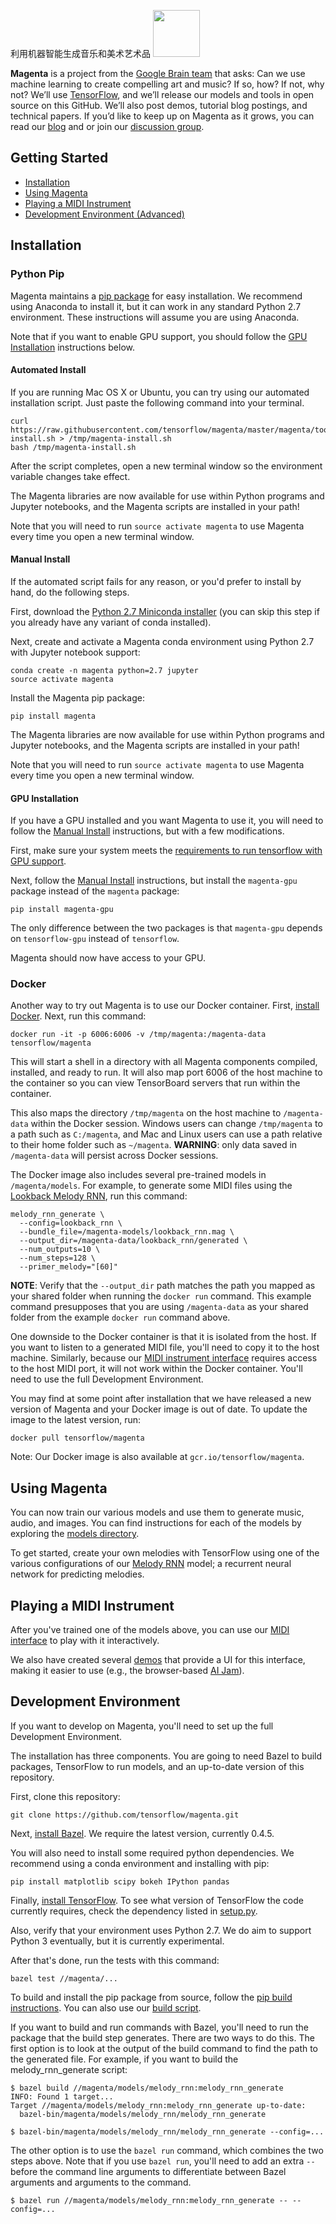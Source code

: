 利用机器智能生成音乐和美术艺术品
<img src="magenta-logo-bg.png" height="75">

**Magenta** is a project from the [Google Brain team](https://research.google.com/teams/brain/)
that asks: Can we use machine learning to create compelling art and music? If
so, how? If not, why not?  We’ll use [TensorFlow](https://www.tensorflow.org),
and we’ll release our models and tools in open source on this GitHub. We’ll also
post demos, tutorial blog postings, and technical papers. If you’d like to keep
up on Magenta as it grows, you can read our [blog](http://magenta.tensorflow.org) and or join our
[discussion group](http://groups.google.com/a/tensorflow.org/forum/#!forum/magenta-discuss).

## Getting Started

* [Installation](#installation)
* [Using Magenta](#using-magenta)
* [Playing a MIDI Instrument](#playing-a-midi-instrument)
* [Development Environment (Advanced)](#development-environment)

## Installation

### Python Pip

Magenta maintains a [pip package](https://pypi.python.org/pypi/magenta) for easy
installation. We recommend using Anaconda to install it, but it can work in any
standard Python 2.7 environment. These instructions will assume you are using
Anaconda.

Note that if you want to enable GPU support, you should follow the [GPU Installation](#gpu-installation) instructions below.

#### Automated Install

If you are running Mac OS X or Ubuntu, you can try using our automated
installation script. Just paste the following command into your terminal.

```
curl https://raw.githubusercontent.com/tensorflow/magenta/master/magenta/tools/magenta-install.sh > /tmp/magenta-install.sh
bash /tmp/magenta-install.sh
```

After the script completes, open a new terminal window so the environment
variable changes take effect.

The Magenta libraries are now available for use within Python programs and
Jupyter notebooks, and the Magenta scripts are installed in your path!

Note that you will need to run `source activate magenta` to use Magenta every
time you open a new terminal window.

#### Manual Install

If the automated script fails for any reason, or you'd prefer to install by
hand, do the following steps.

First, download the
[Python 2.7 Miniconda installer](http://conda.pydata.org/miniconda.html) (you
can skip this step if you already have any variant of conda installed).

Next, create and activate a Magenta conda environment using Python 2.7 with
Jupyter notebook support:

```
conda create -n magenta python=2.7 jupyter
source activate magenta
```

Install the Magenta pip package:

```
pip install magenta
```

The Magenta libraries are now available for use within Python programs and
Jupyter notebooks, and the Magenta scripts are installed in your path!

Note that you will need to run `source activate magenta` to use Magenta every
time you open a new terminal window.

#### GPU Installation

If you have a GPU installed and you want Magenta to use it, you will need to
follow the [Manual Install](#manual-install) instructions, but with a few
modifications.

First, make sure your system meets the [requirements to run tensorflow with GPU support](
https://www.tensorflow.org/install/install_linux#nvidia_requirements_to_run_tensorflow_with_gpu_support).

Next, follow the [Manual Install](#manual-install) instructions, but install the
`magenta-gpu` package instead of the `magenta` package:

```
pip install magenta-gpu
```

The only difference between the two packages is that `magenta-gpu` depends on
`tensorflow-gpu` instead of `tensorflow`.

Magenta should now have access to your GPU.

### Docker
Another way to try out Magenta is to use our Docker container.
First, [install Docker](https://docs.docker.com/engine/installation/). Next, run
this command:

```
docker run -it -p 6006:6006 -v /tmp/magenta:/magenta-data tensorflow/magenta
```

This will start a shell in a directory with all Magenta components compiled,
installed, and ready to run. It will also map port 6006 of the host machine to
the container so you can view TensorBoard servers that run within the container.

This also maps the directory `/tmp/magenta` on the host machine to
`/magenta-data` within the Docker session. Windows users can change
`/tmp/magenta` to a path such as `C:/magenta`, and Mac and Linux users
can use a path relative to their home folder such as `~/magenta`.
**WARNING**: only data saved in `/magenta-data` will persist across Docker
sessions.

The Docker image also includes several pre-trained models in
`/magenta/models`. For example, to generate some MIDI files using the
[Lookback Melody RNN](magenta/models/melody_rnn#lookback), run this command:

```
melody_rnn_generate \
  --config=lookback_rnn \
  --bundle_file=/magenta-models/lookback_rnn.mag \
  --output_dir=/magenta-data/lookback_rnn/generated \
  --num_outputs=10 \
  --num_steps=128 \
  --primer_melody="[60]"
```

**NOTE**: Verify that the `--output_dir` path matches the path you
mapped as your shared folder when running the `docker run` command. This
example command presupposes that you are using `/magenta-data` as your
shared folder from the example `docker run` command above.

One downside to the Docker container is that it is isolated from the host. If
you want to listen to a generated MIDI file, you'll need to copy it to the host
machine. Similarly, because our
[MIDI instrument interface](magenta/interfaces/midi) requires access to the host
MIDI port, it will not work within the Docker container. You'll need to use the
full Development Environment.

You may find at some point after installation that we have released a new version of Magenta and your Docker image is out of date. To update the image to the latest version, run:

```
docker pull tensorflow/magenta
```

Note: Our Docker image is also available at `gcr.io/tensorflow/magenta`.

## Using Magenta

You can now train our various models and use them to generate music, audio, and images. You can
find instructions for each of the models by exploring the [models directory](magenta/models).

To get started, create your own melodies with TensorFlow using one of the various configurations of our [Melody RNN](magenta/models/melody_rnn) model; a recurrent neural network for predicting melodies.

## Playing a MIDI Instrument

After you've trained one of the models above, you can use our [MIDI interface](magenta/interfaces/midi) to play with it interactively.

We also have created several [demos](https://github.com/tensorflow/magenta-demos) that provide a UI for this interface, making it easier to use (e.g., the browser-based [AI Jam](https://github.com/tensorflow/magenta-demos/tree/master/ai-jam-js)).

## Development Environment
If you want to develop on Magenta, you'll need to set up the full Development
Environment.

The installation has three components. You are going to need Bazel to build packages, TensorFlow to run models, and an up-to-date version of this repository.

First, clone this repository:

```
git clone https://github.com/tensorflow/magenta.git
```

Next, [install Bazel](https://bazel.build/docs/install.html). We require the
latest version, currently 0.4.5.

You will also need to install some required python dependencies. We recommend
using a conda environment and installing with pip:

```
pip install matplotlib scipy bokeh IPython pandas
```

Finally,
[install TensorFlow](https://www.tensorflow.org/get_started/os_setup.html).
To see what version of TensorFlow the code currently requires, check the
dependency listed in [setup.py](magenta/tools/pip/setup.py).

Also, verify that your environment uses Python 2.7. We do aim to support
Python 3 eventually, but it is currently experimental.

After that's done, run the tests with this command:

```
bazel test //magenta/...
```

To build and install the pip package from source, follow the
[pip build instructions](magenta/tools/pip#building-the-package). You can also
use our [build script](magenta/tools/build.sh).

If you want to build and run commands with Bazel, you'll need to run the package
that the build step generates. There are two ways to do this. The first option is
to look at the output of the build command to find the path to the generated file.
For example, if you want to build the melody_rnn_generate script:

```
$ bazel build //magenta/models/melody_rnn:melody_rnn_generate
INFO: Found 1 target...
Target //magenta/models/melody_rnn:melody_rnn_generate up-to-date:
  bazel-bin/magenta/models/melody_rnn/melody_rnn_generate

$ bazel-bin/magenta/models/melody_rnn/melody_rnn_generate --config=...
```

The other option is to use the `bazel run` command, which combines the two steps
above. Note that if you use `bazel run`, you'll need to add an extra `--` before
the command line arguments to differentiate between Bazel arguments and arguments
to the command.

```
$ bazel run //magenta/models/melody_rnn:melody_rnn_generate -- --config=...
```
